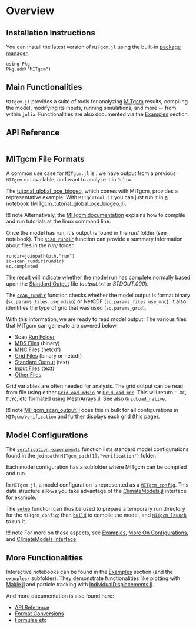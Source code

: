 # Overview

## Installation Instructions

You can install the latest version of `MITgcm.jl` using the built-in [package manager](https://pkgdocs.julialang.org/). 

```
using Pkg
Pkg.add("MITgcm")
```

## Main Functionalities

`MITgcm.jl` provides a suite of tools for analyzing [MITgcm](https://mitgcm.readthedocs.io/en/latest/?badge=latest) results, compiling the model, modifying its inputs, running simulations, and more -- from within `julia`. Functionalities are also documented via the [Examples](@ref) section.

## API Reference

```@index
```

## MITgcm File Formats

A common use case for `MITgcm.jl` is : we have output from a previous `MITgcm` run available, and want to analyze it in `Julia`. 

The [tutorial\_global\_oce_biogeo](https://mitgcm.readthedocs.io/en/latest/examples/global_oce_biogeo/global_oce_biogeo.html), which comes with MITgcm, provides a representative example. With `MITgcmTool.jl` you can just run it in [a notebook](https://juliaocean.github.io/MarineEcosystemsJuliaCon2021.jl/dev/MITgcm_tutorial_global_oce_biogeo.html) ([MITgcm\_tutorial\_global\_oce\_biogeo.jl](https://juliaocean.github.io/MarineEcosystemsJuliaCon2021.jl/dev/MITgcm_tutorial_global_oce_biogeo.jl)).

!!! note 
    Alternatively, the [MITgcm documentation](https://mitgcm.readthedocs.io/en/latest/getting_started/getting_started.html) explains how to complile and run tutorials at the linux command line. 

Once the model has run, it's output is found in the _run/_ folder (see notebook). The [`scan_rundir`](@ref) function can provide a summary information about files in the _run/_ folder.

```
rundir=joinpath(pth,"run")
sc=scan_rundir(rundir)
sc.completed
```

The result will indicate whether the model run has complete normally based upon the [Standard Output](@ref) file (_output.txt_ or _STDOUT.000_). 

The [`scan_rundir`](@ref) function checks whether the model output is format binary (`sc.params_files.use_mdsio`) or NetCDF (`sc.params_files.use_mnc`). It also identifies the type of grid that was used (`sc.params_grid`).

With this information, we are ready to read model output. The various files that MITgcm can generate are covered below.

- Scan [Run Folder](@ref)
- [MDS Files](@ref) (binary)
- [MNC Files](@ref) (netcdf)
- [Grid Files](@ref) (binary or netcdf)
- [Standard Output](@ref) (text)
- [Input Files](@ref) (text)
- [Other Files](@ref)

Grid variables are often needed for analysis. The grid output can be read from file using either [`GridLoad_mdsio`](@ref) or [`GridLoad_mnc`](@ref). This will return `Γ.XC`, `Γ.YC`, etc formated using [MeshArrays.jl](https://github.com/JuliaClimate/MeshArrays.jl). See also [`GridLoad_native`](@ref).

!!! note 
    [MITgcm\_scan\_output.jl](https://github.com/gaelforget/MITgcm.jl/blob/master/examples/MITgcm_scan_output.jl) does this in bulk for all configurations in `MITgcm/verification` and further displays each grid ([this page](https://gaelforget.github.io/MITgcm.jl/dev/examples/MITgcm_scan_output.html)).

## Model Configurations

The [`verification_experiments`](@ref) function lists standard model configurations found in the `joinpath(MITgcm_path[1],"verification")` folder. 

Each model configuration has a subfolder where MITgcm can be compiled and run. 

In `MITgcm.jl`, a model configuration is represented as a [`MITgcm_config`](@ref). This data structure allows you take advantage of the [ClimateModels.jl](https://github.com/gaelforget/ClimateModels.jl) interface for example.

The [`setup`](@ref) function can thus be used to prepare a temporary run directory for the `MITgcm_config`; then [`build`](@ref) to compile the model, and [`MITgcm_launch`](@ref) to run it.

!!! note
    For more on these aspects, see [Examples](@ref), [More On Configurations](@ref), and [ClimateModels Interface](@ref).

## More Functionalities

Interactive notebooks can be found in the [Examples](@ref) section (and the `examples/` subfolder). They demonstrate functionalities like plotting with [Makie.jl](https://makie.juliaplots.org/stable/) and particle tracking with  [IndividualDisplacements.jl](https://github.com/JuliaClimate/IndividualDisplacements.jl).

And more documentation is also found here:

- [API Reference](@ref)
- [Format Conversions](@ref)
- [Formulae etc](@ref)

